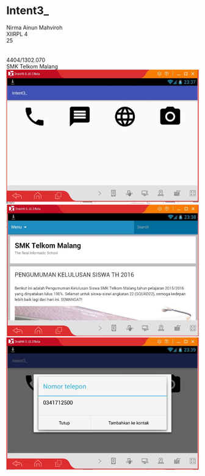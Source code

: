 # Intent3_
Nirma Ainun Mahviroh <br>
XIIRPL 4 <br>
25<br><br><br>
4404/1302.070 <br>
SMK Telkom Malang <br>
![Intent3](3.JPG)<br>
![Intent3](3.1.JPG)<br>
![Intent3](3.2.JPG)<br>
